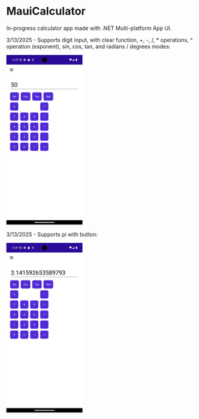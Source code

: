 # MauiCalculator

In-progress calculator app made with .NET Multi-platform App UI.

3/13/2025 - Supports digit input, with clear function, +, -, /, * operations, ^ operation (exponent), sin, cos, tan, and radians / degrees modes:

<img src="Screenshot_1741884468.png" alt="Alt text 1" width="200"/>

3/13/2025 - Supports pi with button:

<img src="Screenshot_1741884475.png" alt="Alt text 2" width="200"/>
